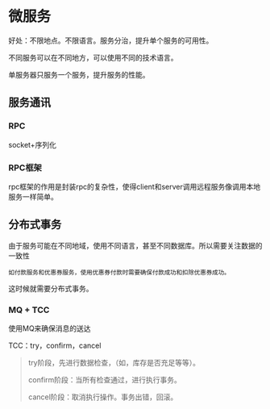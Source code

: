 # 微服务

好处：不限地点。不限语言。服务分治，提升单个服务的可用性。

不同服务可以在不同地方，可以使用不同的技术语言。

单服务器只服务一个服务，提升服务的性能。

## 服务通讯

### RPC 

socket+序列化

### RPC框架

rpc框架的作用是封装rpc的复杂性，使得client和server调用远程服务像调用本地服务一样简单。

## 分布式事务

由于服务可能在不同地域，使用不同语言，甚至不同数据库。所以需要关注数据的一致性

    如付款服务和优惠券服务，使用优惠券付款时需要确保付款成功和扣除优惠券成功。

这时候就需要分布式事务。

### MQ + TCC

使用MQ来确保消息的送达

TCC：try，confirm，cancel

> try阶段，先进行数据检查，（如，库存是否充足等等）。
>
> confirm阶段：当所有检查通过，进行执行事务。
>
> cancel阶段：取消执行操作。事务出错，回滚。

